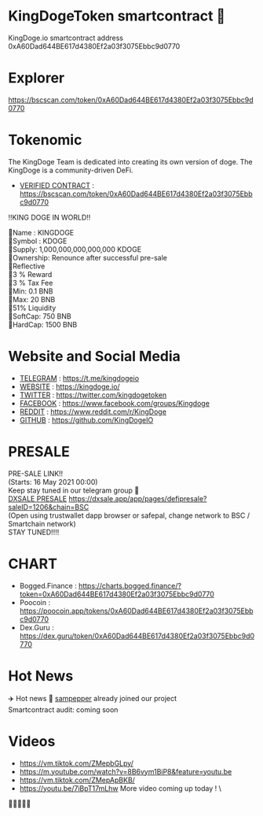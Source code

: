 # KingDogeToken smartcontract 🚀
KingDoge.io smartcontract address 0xA60Dad644BE617d4380Ef2a03f3075Ebbc9d0770

# Explorer
https://bscscan.com/token/0xA60Dad644BE617d4380Ef2a03f3075Ebbc9d0770

# Tokenomic 

The KingDoge Team is dedicated into creating its own version of doge. The KingDoge is a community-driven DeFi.

* [VERIFIED CONTRACT](https://bscscan.com/token/0xA60Dad644BE617d4380Ef2a03f3075Ebbc9d0770) : https://bscscan.com/token/0xA60Dad644BE617d4380Ef2a03f3075Ebbc9d0770 

‼️KING DOGE IN WORLD‼️

🔸Name : KINGDOGE\
🔸Symbol : KDOGE\
🔸Supply: 1,000,000,000,000,000 KDOGE\
🔸Ownership: Renounce after successful pre-sale\
🔸Reflective\
    🔸3 % Reward\
    🔸3 % Tax Fee\
🔸Min: 0.1 BNB\
🔸Max: 20 BNB\
🔸51% Liquidity\
🔸SoftCap: 750 BNB\
🔸HardCap: 1500 BNB 

# Website and Social Media
* [TELEGRAM](https://t.me/kingdogeio) : https://t.me/kingdogeio 
* [WEBSITE](https://kingdoge.io/) : https://kingdoge.io/ 
* [TWITTER](https://twitter.com/kingdogetoken) :  https://twitter.com/kingdogetoken 
* [FACEBOOK](https://www.facebook.com/groups/Kingdoge) : https://www.facebook.com/groups/Kingdoge 
* [REDDIT](https://www.reddit.com/r/KingDoge/) : https://www.reddit.com/r/KingDoge 
* [GITHUB](https://github.com/KingDogeIO) : https://github.com/KingDogeIO 

# PRESALE 
PRE-SALE LINK!! \
(Starts: 16 May 2021 00:00) \
Keep stay tuned in our telegram group 👀 \
[DXSALE PRESALE](https://dxsale.app/app/pages/defipresale?saleID=1206&chain=BSC) https://dxsale.app/app/pages/defipresale?saleID=1206&chain=BSC \
(Open using trustwallet dapp browser or safepal, change network to BSC / Smartchain network) \
STAY TUNED!!!! 

# CHART
* Bogged.Finance : https://charts.bogged.finance/?token=0xA60Dad644BE617d4380Ef2a03f3075Ebbc9d0770 
* Poocoin : https://poocoin.app/tokens/0xA60Dad644BE617d4380Ef2a03f3075Ebbc9d0770 
* Dex.Guru : https://dex.guru/token/0xA60Dad644BE617d4380Ef2a03f3075Ebbc9d0770

# Hot News
✈️ Hot news 👀  [sampepper](https://twitter.com/sampepper) already joined our project \
Smartcontract audit: coming soon 

# Videos
* https://vm.tiktok.com/ZMepbGLpy/ 
* https://m.youtube.com/watch?v=8B6vym1BiP8&feature=youtu.be 
* https://vm.tiktok.com/ZMepApBKB/ 
* https://youtu.be/7iBpT17mLhw 
More video coming up today ! \

🚀🚀🚀🚀🚀 
